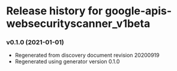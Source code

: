 # Release history for google-apis-websecurityscanner_v1beta

### v0.1.0 (2021-01-01)

* Regenerated from discovery document revision 20200919
* Regenerated using generator version 0.1.0

